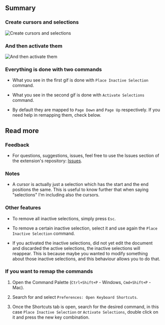 ## Summary

### Create cursors and selections

![Create cursors and selections](https://media.giphy.com/media/v1.Y2lkPTc5MGI3NjExYWcxcm9vZGdpcmVydzhjNnVlcHp2MmhsdmxkNzRndzAwcHU2NnY1YSZlcD12MV9pbnRlcm5hbF9naWZfYnlfaWQmY3Q9Zw/nhmHtytEWzdUOVB68s/giphy.gif)

### And then activate them

![And then activate them](https://media.giphy.com/media/v1.Y2lkPTc5MGI3NjExM3ZiZHJ2aHR0dnFkb2h0bnNvamg5andmdXZpNHdzOGNjc3R2dWxkeSZlcD12MV9pbnRlcm5hbF9naWZfYnlfaWQmY3Q9Zw/tFsUvTNgfTILb8IooB/giphy.gif)

### Everything is done with two commands

-  What you see in the first gif is done with `Place Inactive Selection` command.

-  What you see in the second gif is done with `Activate Selections` command.

-  By default they are mapped to `Page Down` and `Page Up` respectively. If you need help in remapping them, check below.

## Read more

### Feedback

-  For questions, suggestions, issues, feel free to use the Issues section of the extension's repository: [Issues](https://github.com/srares13/keyboard-cursors-and-selections/issues).

### Notes

-  A cursor is actually just a selection which has the start and the end positions the same. This is useful to know further that when saying "selections" I'm including also the cursors.

### Other features

-  To remove all inactive selections, simply press `Esc`.

-  To remove a certain inactive selection, select it and use again the `Place Inactive Selection` command.

-  If you activated the inactive selections, did not yet edit the document and discarded the active selections, the inactive selections will reappear. This is because maybe you wanted to modify something about those inactive selections, and this behaviour allows you to do that.

### If you want to remap the commands

1. Open the Command Palette (`Ctrl+Shift+P` - Windows, `Cmd+Shift+P` - Mac).

2. Search for and select `Preferences: Open Keyboard Shortcuts`.

3. Once the Shortcuts tab is open, search for the desired command, in this case `Place Inactive Selection` or `Activate Selections`, double click on it and press the new key combination.
